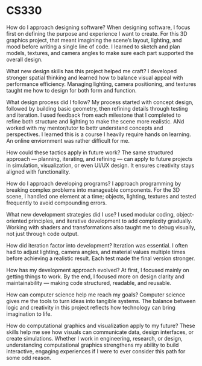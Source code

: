 # CS330
How do I approach designing software?
When designing software, I focus first on defining the purpose and experience I want to create. For this 3D graphics project, that meant imagining the scene’s layout,
lighting, and mood before writing a single line of code. I learned to sketch and plan models, textures, and camera angles to make sure each part supported the overall design.

What new design skills has this project helped me craft?
I developed stronger spatial thinking and learned how to balance visual appeal with performance efficiency. Managing lighting, camera positioning, and textures taught me how to design for both form and function.

What design process did I follow?
My process started with concept design, followed by building basic geometry, then refining details through testing and iteration. 
I used feedback from each milestone that I completed to refine both structure and lighting to make the scene more realistic. ANd worked with my mentor/tutor to bettr understand concepts and perspectives. 
I learned this is a course I heavily require hands on learning. An online enviornment was rather difficult for me.

How could these tactics apply in future work?
The same structured approach — planning, iterating, and refining — can apply to future projects in simulation, visualization, or even UI/UX design. It ensures creativity stays aligned with functionality.

How do I approach developing programs?
I approach programming by breaking complex problems into manageable components. For the 3D scene, I handled one element at a time; objects, lighting, textures and tested frequently to avoid compounding errors.

What new development strategies did I use?
I used modular coding, object-oriented principles, and iterative development to add complexity gradually. Working with shaders and transformations also taught me to debug visually, not just through code output.

How did iteration factor into development?
Iteration was essential. I often had to adjust lighting, camera angles, and material values multiple times before achieving a realistic result. Each test made the final version stronger.

How has my development approach evolved?
At first, I focused mainly on getting things to work. By the end, I focused more on design clarity and maintainability — making code structured, readable, and reusable.

How can computer science help me reach my goals?
Computer science gives me the tools to turn ideas into tangible systems. The balance between logic and creativity in this project reflects how technology can bring imagination to life.

How do computational graphics and visualization apply to my future?
These skills help me see how visuals can communicate data, design interfaces, or create simulations. Whether I work in engineering, research, or design, 
understanding computational graphics strengthens my ability to build interactive, engaging experiences if I were to ever consider this path for some odd reason.
